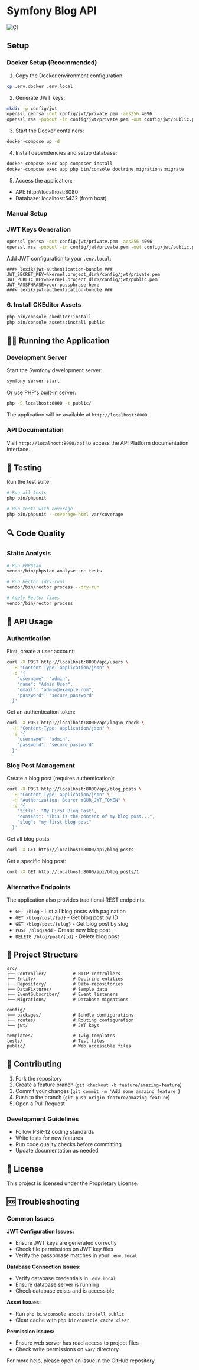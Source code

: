# Symfony Blog API

![CI](https://github.com/napestershine/sf5/workflows/CI/badge.svg)

## Setup

### Docker Setup (Recommended)

1. Copy the Docker environment configuration:
```sh
cp .env.docker .env.local
```

2. Generate JWT keys:
```sh
mkdir -p config/jwt
openssl genrsa -out config/jwt/private.pem -aes256 4096
openssl rsa -pubout -in config/jwt/private.pem -out config/jwt/public.pem
```

3. Start the Docker containers:
```sh
docker-compose up -d
```

4. Install dependencies and setup database:
```sh
docker-compose exec app composer install
docker-compose exec app php bin/console doctrine:migrations:migrate
```

5. Access the application:
- API: http://localhost:8080
- Database: localhost:5432 (from host)

### Manual Setup

### JWT Keys Generation
```sh
openssl genrsa -out config/jwt/private.pem -aes256 4096
openssl rsa -pubout -in config/jwt/private.pem -out config/jwt/public.pem
```

Add JWT configuration to your `.env.local`:

```env
###> lexik/jwt-authentication-bundle ###
JWT_SECRET_KEY=%kernel.project_dir%/config/jwt/private.pem
JWT_PUBLIC_KEY=%kernel.project_dir%/config/jwt/public.pem
JWT_PASSPHRASE=your-passphrase-here
###< lexik/jwt-authentication-bundle ###
```

### 6. Install CKEditor Assets

```bash
php bin/console ckeditor:install
php bin/console assets:install public
```

## 🏃‍♂️ Running the Application

### Development Server

Start the Symfony development server:

```bash
symfony server:start
```

Or use PHP's built-in server:

```bash
php -S localhost:8000 -t public/
```

The application will be available at `http://localhost:8000`

### API Documentation

Visit `http://localhost:8000/api` to access the API Platform documentation interface.

## 🧪 Testing

Run the test suite:

```bash
# Run all tests
php bin/phpunit

# Run tests with coverage
php bin/phpunit --coverage-html var/coverage
```

## 🔍 Code Quality

### Static Analysis

```bash
# Run PHPStan
vendor/bin/phpstan analyse src tests

# Run Rector (dry-run)
vendor/bin/rector process --dry-run

# Apply Rector fixes
vendor/bin/rector process
```

## 📡 API Usage

### Authentication

First, create a user account:

```bash
curl -X POST http://localhost:8000/api/users \
  -H "Content-Type: application/json" \
  -d '{
    "username": "admin",
    "name": "Admin User",
    "email": "admin@example.com",
    "password": "secure_password"
  }'
```

Get an authentication token:

```bash
curl -X POST http://localhost:8000/api/login_check \
  -H "Content-Type: application/json" \
  -d '{
    "username": "admin",
    "password": "secure_password"
  }'
```

### Blog Post Management

Create a blog post (requires authentication):

```bash
curl -X POST http://localhost:8000/api/blog_posts \
  -H "Content-Type: application/json" \
  -H "Authorization: Bearer YOUR_JWT_TOKEN" \
  -d '{
    "title": "My First Blog Post",
    "content": "This is the content of my blog post...",
    "slug": "my-first-blog-post"
  }'
```

Get all blog posts:

```bash
curl -X GET http://localhost:8000/api/blog_posts
```

Get a specific blog post:

```bash
curl -X GET http://localhost:8000/api/blog_posts/1
```

### Alternative Endpoints

The application also provides traditional REST endpoints:

- `GET /blog` - List all blog posts with pagination
- `GET /blog/post/{id}` - Get blog post by ID
- `GET /blog/post/{slug}` - Get blog post by slug
- `POST /blog/add` - Create new blog post
- `DELETE /blog/post/{id}` - Delete blog post

## 📁 Project Structure

```
src/
├── Controller/          # HTTP controllers
├── Entity/              # Doctrine entities
├── Repository/          # Data repositories
├── DataFixtures/        # Sample data
├── EventSubscriber/     # Event listeners
└── Migrations/          # Database migrations

config/
├── packages/            # Bundle configurations
├── routes/              # Routing configuration
└── jwt/                 # JWT keys

templates/               # Twig templates
tests/                   # Test files
public/                  # Web accessible files
```

## 🤝 Contributing

1. Fork the repository
2. Create a feature branch (`git checkout -b feature/amazing-feature`)
3. Commit your changes (`git commit -m 'Add some amazing feature'`)
4. Push to the branch (`git push origin feature/amazing-feature`)
5. Open a Pull Request

### Development Guidelines

- Follow PSR-12 coding standards
- Write tests for new features
- Run code quality checks before committing
- Update documentation as needed

## 📝 License

This project is licensed under the Proprietary License.

## 🆘 Troubleshooting

### Common Issues

**JWT Configuration Issues:**
- Ensure JWT keys are generated correctly
- Check file permissions on JWT key files
- Verify the passphrase matches in your `.env.local`

**Database Connection Issues:**
- Verify database credentials in `.env.local`
- Ensure database server is running
- Check database exists and is accessible

**Asset Issues:**
- Run `php bin/console assets:install public`
- Clear cache with `php bin/console cache:clear`

**Permission Issues:**
- Ensure web server has read access to project files
- Check write permissions on `var/` directory

For more help, please open an issue in the GitHub repository.
